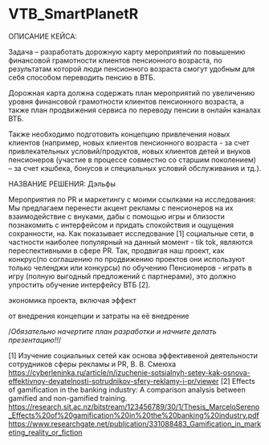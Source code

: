 # VTB_SmartPlanetR

ОПИСАНИЕ КЕЙСА:

  Задача – разработать дорожную карту мероприятий по повышению финансовой
грамотности клиентов пенсионного возраста, по результатам которой люди пенсионного
возраста смогут удобным для себя способом переводить пенсию в ВТБ.

  Дорожная карта должна содержать план мероприятий по увеличению уровня финансовой
грамотности клиентов пенсионного возраста, а также план продвижения сервиса по переводу
пенсии в онлайн каналах ВТБ.

  Также необходимо подготовить концепцию привлечения новых клиентов (например, новых
клиентов пенсионного возраста - за счет привлекательных условий/продуктов, новых клиентов
детей и внуков пенсионеров (участие в процессе совместно со старшим поколением) – за счет
кэшбека, бонусов и специальных условий обслуживания и тд.).


  НАЗВАНИЕ РЕШЕНИЯ: Дэльфы

  Мероприятия по PR и маркетингу с моими ссылками на исследования:
Мы предлагаем перенести акцент рекламы с пенсионеров на их взаимодействие с внуками, дабы с помощью игры и близости познакомить с интерфейсом и придать спокойствия и ощущения сохранности, на. Как показывает исследование [1] социальные сети, в частности наиболее популярный на данный момент - tik tok, являются переспективными в сфере PR. Так, продвигая наш проект, как конкрус(по соглашению по продвижению проектов они используют только челенджи или конкурсы) по обучению Пенсионеров - играть в игру (полную выгодный предложений с партнерами), это должно упростить обучение интерфейсу ВТБ [2].

экономика проекта, включая эффект 

от внедрения концепции и затраты на её внедрение

/*Обязательно начертите план разработки и начните делать презентацию!!*/


[1] Изучение социальных сетей как  основа эффективеной деятельности сотрудников сферы рекламы и PR, В. В. Смеюха 
https://cyberleninka.ru/article/n/izuchenie-sotsialnyh-setey-kak-osnova-effektivnoy-deyatelnosti-sotrudnikov-sfery-reklamy-i-pr/viewer
[2] Effects of gamification in the banking industry: A comparison analysis between gamified and non-gamified training.
https://research.sit.ac.nz/bitstream/123456789/30/1/Thesis_MarceloSereno_Effects%20of%20gamification%20in%20the%20banking%20industry.pdf
https://www.researchgate.net/publication/331088483_Gamification_in_marketing_reality_or_fiction
